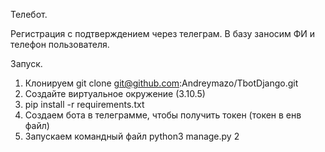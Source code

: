 Телебот.

Регистрация с подтверждением через телеграм. В базу заносим ФИ и телефон пользователя.

Запуск.

1. Клонируем git clone git@github.com:Andreymazo/TbotDjango.git
2. Создайте виртуальное окружение (3.10.5)
3. pip install -r requirements.txt
4. Создаем бота в телеграмме, чтобы получить токен (токен в енв файл)
5. Запускаем командный файл python3 manage.py 2